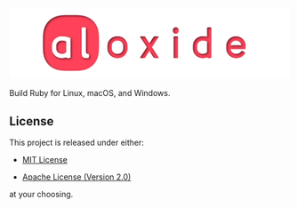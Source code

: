 <p align="center">
  <a href="https://github.com/nvzqz/aloxide">
    <img width="800" src="https://github.com/nvzqz/aloxide/raw/assets/aloxide_banner.svg?sanitize=true" alt="aloxide banner">
  </a>
</p>

Build Ruby for Linux, macOS, and Windows.

## License

This project is released under either:

- [MIT License](https://github.com/nvzqz/static-assertions-rs/blob/master/LICENSE-MIT)

- [Apache License (Version 2.0)](https://github.com/nvzqz/static-assertions-rs/blob/master/LICENSE-APACHE)

at your choosing.
